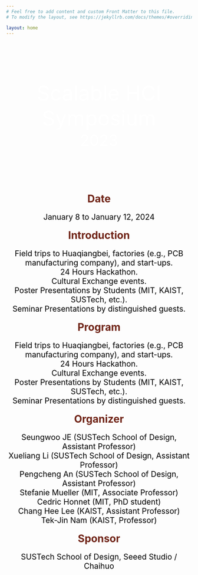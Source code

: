 ```yaml
---
# Feel free to add content and custom Front Matter to this file.
# To modify the layout, see https://jekyllrb.com/docs/themes/#overriding-theme-defaults

layout: home
---
```


<div class="image-container">
    <div class="text-container">
        <p class="line1">Scalable HCI Symposium</p>
        <p class="line2">2023</p>
    </div>
</div>

<div class="section-title">
    <h1 class="custom-h1">Date</h1>
    <p class="section-content">
    January 8 to January 12, 2024
    </p>
</div>

<div class="section-title">
    <h1 class="custom-h1">Introduction</h1>
    <p class="section-content">
    Field trips to Huaqiangbei, factories (e.g., PCB manufacturing company), and start-ups.<br>
    24 Hours Hackathon.<br>
    Cultural Exchange events.<br>     
    Poster Presentations by Students (MIT, KAIST, SUSTech, etc.).<br>
    Seminar Presentations by distinguished guests.<br>
    </p>
</div>

<div class="section-title">
    <h1 class="custom-h1">Program</h1>
    <p class="section-content">
    Field trips to Huaqiangbei, factories (e.g., PCB manufacturing company), and start-ups.<br>
    24 Hours Hackathon.<br>
    Cultural Exchange events.<br>  
    Poster Presentations by Students (MIT, KAIST, SUSTech, etc.).<br>
    Seminar Presentations by distinguished guests.<br>
    </p>
</div>

<div class="section-title">
    <h1 class="custom-h1">Organizer</h1>
    <p class="section-content">
    Seungwoo JE (SUSTech School of Design, Assistant Professor) <br>
    Xueliang Li (SUSTech School of Design, Assistant Professor)  <br>
    Pengcheng An (SUSTech School of Design, Assistant Professor) <br>
    Stefanie Mueller (MIT, Associate Professor)  <br>
    Cedric Honnet (MIT, PhD student) <br>
    Chang Hee Lee (KAIST, Assistant Professor)  <br>
    Tek-Jin Nam (KAIST, Professor) <br>
    </p>
</div>

<div class="section-title">
    <h1 class="custom-h1">Sponsor</h1>
    <p class="section-content">
    SUSTech School of Design, Seeed Studio / Chaihuo 
    </p>
</div>

<style>
.image-container {
    position: relative;
    width: 100%;
    height: 400px; /* 根据你的图片和设计需求调整高度 */
    background-image: url('assets/Background.jpg'); /* 根据你的图片路径调整 */
    background-size: cover;
    background-position: center;
}

.text-container {
    position: absolute;
    top: 50%;
    left: 50%;
    transform: translate(-50%, -50%);
    color: white;
    text-align: center; /* 添加这行来水平居中文本 */
    width: 100%; /* 添加这行来确保文本容器宽度和图片一致 */
}

.line1 {
    font-size: 4em;
    margin: 0;
    front-weight: bold;
}

.line2 {
    font-size: 3em;
    margin: 0;
}

.custom-h1 {
    font-size: 2em; /* 或其他你需要的大小 */
    font-weight: bold; /* 使文本加粗 */
    color: #6f2316; /* 设置文本颜色为红色 */
    text-align: center; /* 居中文本 */
    margin: 0; /* 移除默认的边距 */
    padding: 10px 0; /* 可选：添加一些上下填充 */
}

/* 如果你想让每个标题在一个特定的区域或者容器中居中，你也可以使用 .section-title 类： */
.section-title {
    text-align: center; /* 这会使容器内的所有元素居中 */
}

.section-content {
    color: black; /* 设置文本颜色为黑色 */
    text-align: center; /* 居中文本 */
    margin: 0; /* 移除默认的边距 */
    padding: 10px 0; /* 可选：添加一些上下填充 */
    font-size: 1.5em; /* 设置字体大小，根据需要调整 */
}

</style>